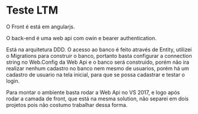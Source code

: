 ﻿# Teste LTM
O Front é está em angularjs.


O back-end é uma web api com owin e bearer authentication.

Está na arquitetura DDD.
O acesso ao banco é feito através de Entity, utilizei o Migrations para construir o banco,
portanto basta configurar a connection string no Web.Config da Web Api e o banco será construido, 
porém não ira realizar nenhum cadastro no banco nem mesmo de usuarios, porém há um cadastro de usuario na tela inicial, para que se possa cadastrar e testar o login.

Para montar o ambiente basta rodar a Web Api no VS 2017, e logo após rodar a camada de front, que está na mesma solution, não separei em dois projetos pois não costumo trabalhar dessa forma.
